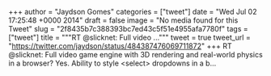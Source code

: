
+++
author = "Jaydson Gomes"
categories = ["tweet"]
date = "Wed Jul 02 17:25:48 +0000 2014"
draft = false
image = "No media found for this Tweet"
slug = "2f8435b7c388393bc7ed43c5f51e4955afa7780f"
tags = ["tweet"]
title = """RT @slicknet: Full video ..."""
tweet = true
tweet_url = "https://twitter.com/jaydson/status/484387476069711872"
+++
RT @slicknet: Full video game engine with 3D rendering and real-world physics in a browser? Yes. Ability to style &lt;select&gt; dropdowns in a b…
